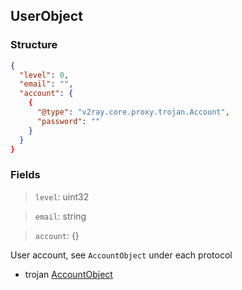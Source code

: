 ## UserObject

### Structure

```json
{
  "level": 0,
  "email": "",
  "account": {
    {
      "@type": "v2ray.core.proxy.trojan.Account",
      "password": ""
    }
  }
}
```

### Fields

> `level`: uint32

> `email`: string

> `account`: {}

User account, see `AccountObject` under each protocol

- trojan [AccountObject](../proxy/trojan.md#accountobject)
